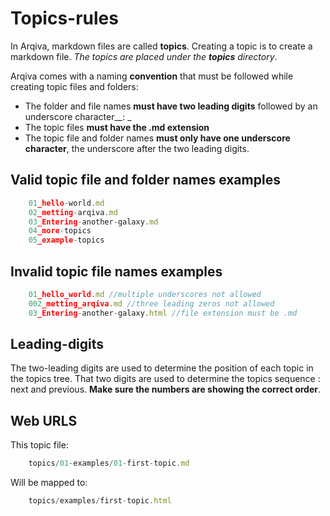 # __Topics-rules__

In Arqiva, markdown files are called __topics__. 
Creating a topic is to create a markdown file. *The topics are placed under the __topics__ directory*. 


Arqiva comes with a naming __convention__ that must be followed while creating topic files and folders:


* The folder and file names __must have two leading digits__ followed by an underscore character__: _
* The topic files __must have the .md extension__
* The topic file and folder names __must only have one underscore character__, the underscore after the two leading digits.

## __Valid topic file and folder names examples__
```js
    01_hello-world.md
    02_metting-arqiva.md
    03_Entering-another-galaxy.md
    04_more-topics
    05_example-topics
```

## __Invalid topic file names examples__
```js
    01_hello_world.md //multiple underscores not allowed
    002_metting_arqiva.md //three leading zeros not allowed
    03_Entering-another-galaxy.html //file extension must be .md
```


## __Leading-digits__

The two-leading digits are used to determine the position of each topic in the topics tree. That two digits are used
to determine the topics sequence : next and previous. __Make sure the numbers are showing the correct order__.


## __Web URLS__

This topic file:
```js
    topics/01-examples/01-first-topic.md
```

Will be mapped to:
```js
    topics/examples/first-topic.html
```

